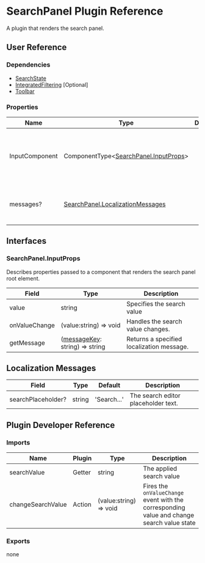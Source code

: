 # SearchPanel Plugin Reference

A plugin that renders the search panel.

## User Reference

### Dependencies

- [SearchState](search-state.md)
- [IntegratedFiltering](integrated-filtering.md) [Optional]
- [Toolbar](toolbar.md)

### Properties

Name | Type | Default | Description
-----|------|---------|------------
InputComponent | ComponentType&lt;[SearchPanel.InputProps](#searchpanelinputprops)&gt; | | A component that renders the search panel input element.
messages? | [SearchPanel.LocalizationMessages](#localization-messages) | | An object that specifies localization messages.

## Interfaces

### SearchPanel.InputProps

Describes properties passed to a component that renders the search panel root element.

Field | Type | Description
------|------|------------
value | string | Specifies the search value
onValueChange | (value:string) => void | Handles the search value changes.
getMessage | ([messageKey](#localization-messages): string) => string | Returns a specified localization message.

## Localization Messages

Field | Type | Default | Description
------|------|---------|------------
searchPlaceholder? | string | 'Search...' | The search editor placeholder text.

## Plugin Developer Reference

### Imports

Name | Plugin | Type | Description
-----|--------|------|------------
searchValue | Getter | string | The applied search value
changeSearchValue | Action | (value:string) => void | Fires the `onValueChange` event with the corresponding value and change search value state

### Exports

none
